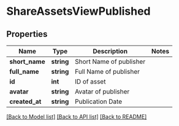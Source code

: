 # ShareAssetsViewPublished

## Properties
Name | Type | Description | Notes
------------ | ------------- | ------------- | -------------
**short_name** | **string** | Short Name of publisher | 
**full_name** | **string** | Full Name of publisher | 
**id** | **int** | ID of asset | 
**avatar** | **string** | Avatar of publisher | 
**created_at** | **string** | Publication Date | 

[[Back to Model list]](../README.md#documentation-for-models) [[Back to API list]](../README.md#documentation-for-api-endpoints) [[Back to README]](../README.md)


